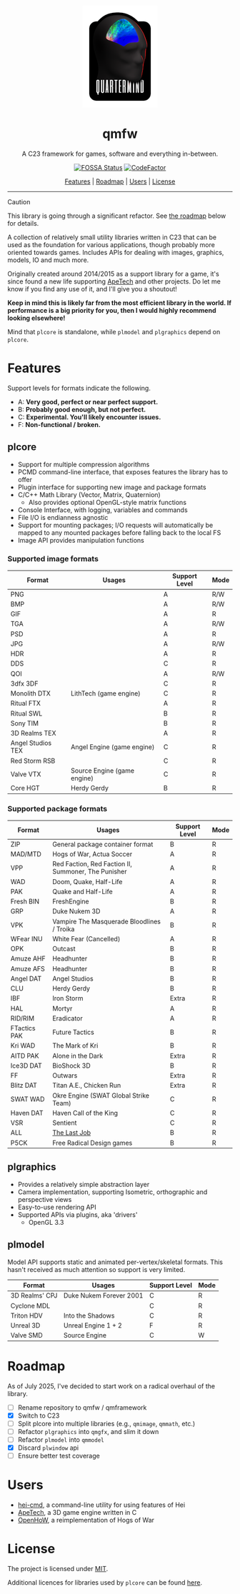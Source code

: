 <div align="center">

![Logo](resources/logo.png)

# qmfw

A C23 framework for games, software and everything in-between.

[![FOSSA Status](https://app.fossa.io/api/projects/git%2Bgithub.com%2FTalonBraveInfo%2Fplatform.svg?type=shield)](https://app.fossa.io/projects/git%2Bgithub.com%2FTalonBraveInfo%2Fplatform?ref=badge_shield)
[![CodeFactor](https://www.codefactor.io/repository/github/quartermindgames/hei/badge)](https://www.codefactor.io/repository/github/quartermindgames/hei)

[Features](#features) | [Roadmap](#roadmap) | [Users](#users) | [License](#license)

</div>

----

> [!CAUTION]
> This library is going through a significant refactor.
See [the roadmap](#roadmap) below for details.

A collection of relatively small utility libraries written in C23 that can be used as the foundation for various applications, though probably more oriented towards games.
Includes APIs for dealing with images, graphics, models, IO and much more.

Originally created around 2014/2015 as a support library for a game, it's since found a new life supporting [ApeTech](https://www.hogsy.me/ape.htm) and other projects.
Do let me know if you find any use of it, and I'll give you a shoutout!

**Keep in mind this is likely far from the most efficient library in the world.
If performance is a big priority for you, then I would highly recommend looking elsewhere!**

Mind that `plcore` is standalone, while `plmodel` and `plgraphics` depend on `plcore`.

# Features

Support levels for formats indicate the following.
- A: **Very good, perfect or near perfect support.**
- B: **Probably good enough, but not perfect.**
- C: **Experimental. You'll likely encounter issues.**
- F: **Non-functional / broken.**

## plcore
- Support for multiple compression algorithms
- PCMD command-line interface, that exposes features the library has to offer
- Plugin interface for supporting new image and package formats
- C/C++ Math Library (Vector, Matrix, Quaternion)
    - Also provides optional OpenGL-style matrix functions
- Console Interface, with logging, variables and commands
- File I/O is endianness agnostic
- Support for mounting packages; I/O requests will automatically be mapped to any 
mounted packages before falling back to the local FS
- Image API provides manipulation functions

### Supported image formats

| Format            | Usages                      | Support Level | Mode |
|-------------------|-----------------------------|---------------|------|
| PNG               |                             | A             | R/W  |
| BMP               |                             | A             | R/W  |
| GIF               |                             | A             | R    |
| TGA               |                             | A             | R/W  |
| PSD               |                             | A             | R    |
| JPG               |                             | A             | R/W  |
| HDR               |                             | A             | R    |
| DDS               |                             | C             | R    |
| QOI               |                             | A             | R/W  |
| 3dfx 3DF          |                             | C             | R    |
| Monolith DTX      | LithTech (game engine)      | C             | R    |
| Ritual FTX        |                             | A             | R    |
| Ritual SWL        |                             | B             | R    |
| Sony TIM          |                             | B             | R    |
| 3D Realms TEX     |                             | A             | R    |
| Angel Studios TEX | Angel Engine (game engine)  | C             | R    |
| Red Storm RSB     |                             | C             | R    |
| Valve VTX         | Source Engine (game engine) | C             | R    |
| Core HGT          | Herdy Gerdy                 | B             | R    |

### Supported package formats

| Format       | Usages                                                                | Support Level | Mode |
|--------------|-----------------------------------------------------------------------|---------------|------|
| ZIP          | General package container format                                      | B             | R    |
| MAD/MTD      | Hogs of War, Actua Soccer                                             | A             | R    |
| VPP          | Red Faction, Red Faction II, Summoner, The Punisher                   | A             | R    |
| WAD          | Doom, Quake, Half-Life                                                | A             | R    |
| PAK          | Quake and Half-Life                                                   | A             | R    |
| Fresh BIN    | FreshEngine                                                           | B             | R    |
| GRP          | Duke Nukem 3D                                                         | A             | R    |
| VPK          | Vampire The Masquerade Bloodlines / Troika                            | B             | R    |
| WFear INU    | White Fear (Cancelled)                                                | A             | R    |
| OPK          | Outcast                                                               | B             | R    |
| Amuze AHF    | Headhunter                                                            | B             | R    |
| Amuze AFS    | Headhunter                                                            | B             | R    |
| Angel DAT    | Angel Studios                                                         | B             | R    |
| CLU          | Herdy Gerdy                                                           | B             | R    |
| IBF          | Iron Storm                                                            | Extra         | R    |
| HAL          | Mortyr                                                                | A             | R    |
| RID/RIM      | Eradicator                                                            | A             | R    |
| FTactics PAK | Future Tactics                                                        | B             | R    |
| Kri WAD      | The Mark of Kri                                                       | B             | R    |
| AITD PAK     | Alone in the Dark                                                     | Extra         | R    |
| Ice3D DAT    | BioShock 3D                                                           | B             | R    |
| FF           | Outwars                                                               | Extra         | R    |
| Blitz DAT    | Titan A.E., Chicken Run                                               | Extra         | R    |
| SWAT WAD     | Okre Engine (SWAT Global Strike Team)                                 | C             | R    |
| Haven DAT    | Haven Call of the King                                                | C             | R    |
| VSR          | Sentient                                                              | C             | R    |
| ALL          | [The Last Job](https://www.gamesthatwerent.com/2024/09/the-last-job/) | B             | R    |
| P5CK         | Free Radical Design games                                             | B             | R    |

## plgraphics
- Provides a relatively simple abstraction layer
- Camera implementation, supporting Isometric, orthographic and perspective views
- Easy-to-use rendering API
- Supported APIs via plugins, aka 'drivers'
  - OpenGL 3.3
  
## plmodel

Model API supports static and animated per-vertex/skeletal formats.
This hasn't received as much attention so support is very limited.

| Format         | Usages                  | Support Level | Mode |
|----------------|-------------------------|---------------|------|
| 3D Realms' CPJ | Duke Nukem Forever 2001 | C             | R    |
| Cyclone MDL    |                         | C             | R    |
| Triton HDV     | Into the Shadows        | C             | R    |
| Unreal 3D      | Unreal Engine 1 + 2     | F             | R    |
| Valve SMD      | Source Engine           | C             | W    |

# Roadmap

As of July 2025, I've decided to start work on a radical overhaul of the library.

- [ ] Rename repository to qmfw / qmframework
- [x] Switch to C23
- [ ] Split plcore into multiple libraries (e.g., `qmimage`, `qmmath`, etc.)
- [ ] Refactor `plgraphics` into `qmgfx`, and slim it down
- [ ] Refactor `plmodel` into `qmmodel`
- [x] Discard `plwindow` api
- [ ] Ensure better test coverage

# Users

- [hei-cmd](https://github.com/QuartermindGames/hei-cmd), a command-line utility for using features of Hei
- [ApeTech](https://www.hogsy.me/ape.htm), a 3D game engine written in C
- [OpenHoW](https://github.com/TalonBraveInfo/OpenHoW), a reimplementation of Hogs of War

# License

The project is licensed under [MIT](LICENSE).

Additional licences for libraries used by `plcore` can be found [here](docs/plcore).
